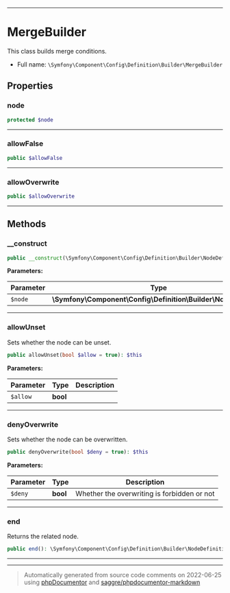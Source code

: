 ***

# MergeBuilder

This class builds merge conditions.



* Full name: `\Symfony\Component\Config\Definition\Builder\MergeBuilder`



## Properties


### node



```php
protected $node
```






***

### allowFalse



```php
public $allowFalse
```






***

### allowOverwrite



```php
public $allowOverwrite
```






***

## Methods


### __construct



```php
public __construct(\Symfony\Component\Config\Definition\Builder\NodeDefinition $node): mixed
```








**Parameters:**

| Parameter | Type | Description |
|-----------|------|-------------|
| `$node` | **\Symfony\Component\Config\Definition\Builder\NodeDefinition** |  |




***

### allowUnset

Sets whether the node can be unset.

```php
public allowUnset(bool $allow = true): $this
```








**Parameters:**

| Parameter | Type | Description |
|-----------|------|-------------|
| `$allow` | **bool** |  |




***

### denyOverwrite

Sets whether the node can be overwritten.

```php
public denyOverwrite(bool $deny = true): $this
```








**Parameters:**

| Parameter | Type | Description |
|-----------|------|-------------|
| `$deny` | **bool** | Whether the overwriting is forbidden or not |




***

### end

Returns the related node.

```php
public end(): \Symfony\Component\Config\Definition\Builder\NodeDefinition|\Symfony\Component\Config\Definition\Builder\ArrayNodeDefinition|\Symfony\Component\Config\Definition\Builder\VariableNodeDefinition
```











***


***
> Automatically generated from source code comments on 2022-06-25 using [phpDocumentor](http://www.phpdoc.org/) and [saggre/phpdocumentor-markdown](https://github.com/Saggre/phpDocumentor-markdown)
